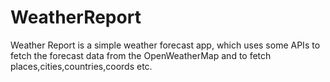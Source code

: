 # WeatherReport
Weather Report is a simple weather forecast app, which uses some APIs to fetch the forecast data from the OpenWeatherMap and to fetch places,cities,countries,coords etc.
